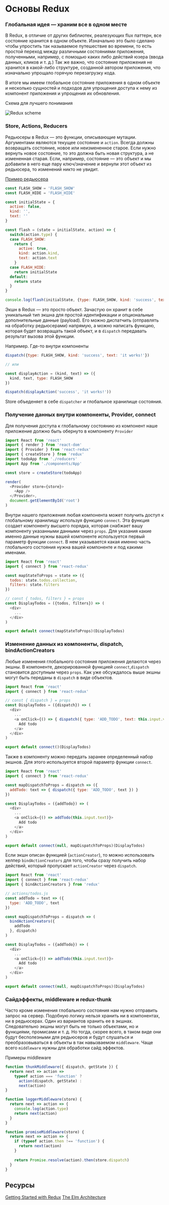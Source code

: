 # Основы Redux

### Глобальная идея &mdash; храним все в одном месте

В Redux, в отличие от других библиотек, реалезующих flux паттерн, все состояние хранится в одном объекте. Изначально это было сделано чтобы упростить так называемое путешествие во времени, то есть простой переход между различными состояниями приложения, полученными, например, с помощью каких либо действий юзера (ввода данных, кликов и т. д.) Так же важно, что состояние приложения не хранится в какой-либо структуре, созданной автором приложения, что изначально упрощало горячую перезагрузку кода.

В итоге мы имеем глобальное состояние приложения в одном объекте и несколько сущностей и подходов для упрощения доступа к нему из компонент приложения и упрощения их обновления.

Схема для лучшего понимания

![Redux scheme](http://dev-city.me/wp-content/uploads/2017/03/redux-unidir-ui-arch.jpg "Redux scheme")


### Store, Actions, Reducers

Редьюсеры в Redux &mdash; это функции, описывающие мутации. Аргументами являются текущее состояние и `action`. Всегда должны возвращать состояние, новое или неизмененное старое. Если нужно вернуть новое состояние, то это должна быть новая структура, а не измененная старая. Если, например, состояние &mdash; это объект и мы добавили в него еще пару ключ/значение и вернули этот объект из редьюсера, то изменений никто не увидит.

[Пример редьюсера](https://jsfiddle.net/dra1n/s6sd2j9x/)

```js
const FLASH_SHOW = 'FLASH_SHOW'
const FLASH_HIDE = 'FLASH_HIDE'

const initialState = {
  active: false,
  kind: '',
  text: ''
}

const flash = (state = initialState, action) => {
  switch(action.type) {
  case FLASH_SHOW:
    return {
      active: true,
      kind: action.kind,
      text: action.text
    }
  case FLASH_HIDE:
    return initialState
  default:
    return state
  }
}

console.log(flash(initialState, {type: FLASH_SHOW, kind: 'success', text: 'it works!'}))
```

Экшн в Redux &mdash; это просто объект. Зачастую он хранит в себе уникальный тип экшна для простой идентификации и опциональные дополнительные данные (payload). Его можно диспатчить (отправлять на обработку редьюсерами) напрямую, а можно написать функцию, которая будет возвращать такой объект, и в `dispatch` передавать результат вызова этой функции.

Например. Где-то внутри компоненты

```js
dispatch({type: FLASH_SHOW, kind: 'success', text: 'it works!'})

// или

const displayAction = (kind, text) => ({
  kind, text, type: FLASH_SHOW
})

dispatch(displayAction('success', 'it works!'))
```

Store объеденяет в себе `dispatcher` и глобальное хранилище состояния.


### Получение данных внутри компоненты, Provider, connect

Для получения доступа к глобальному состоянию из компонент наше приложение должно быть обернуто в компоненту `Provider`

```js
import React from 'react'
import { render } from 'react-dom'
import { Provider } from 'react-redux'
import { createStore } from 'redux'
import todoApp from './reducers'
import App from './components/App'

const store = createStore(todoApp)

render(
  <Provider store={store}>
    <App />
  </Provider>,
  document.getElementById('root')
)
```

Внутри нашего приложения любая компонента может получить доступ к глобальному хранилищу используя функцию `connect`. Эта функция создает компоненту высшего порядка, которая снабжает вашу компоненту указанными данными через `props`. Для указания какие именно данные нужны вашей компоненте используется первый параметр функции `connect`. В нем указывается какая именно часть глобального состояния нужна вашей компоненте и под какими именами.

```js
import React from 'react'
import { connect } from 'react-redux'

const mapStateToProps = state => ({
  todos: state.todos.collection,
  filters: state.filters
})

// const { todos, filters } = props
const DisplayTodos = ({todos, filters}) => (
  <div>
    ...
  </div>
)

export default connect(mapStateToProps)(DisplayTodos)
```


### Изменение данных из компоненты, dispatch, bindActionCreators

Любые изменения глобального состояния приложения делаются через экшны. В компоненте, декорированной функцией `connect`,`dispatch` становится доступным через `props`. Как уже обсуждалось выше экшны могут быть переданы в `dispatch` в виде объектов.


```js
import React from 'react'
import { connect } from 'react-redux'

// const { dispatch } = props
const DisplayTodos = ({dispatch}) => (
  <div>
    ...
    <a onClick={() => { dispatch({ type: 'ADD_TODO', text: this.input.value }) }}>
      Add todo
    </a>
  </div>
)

export default connect()(DisplayTodos)
```

Также в компоненту можно передать заранее определенный набор экшнов. Для этого используется второй параметр функции `connect`.

```js
import React from 'react'
import { connect } from 'react-redux'

const mapDispatchToProps = dispatch => ({
  addTodo: text => { dispatch({ type: 'ADD_TODO', text }) }
})

const DisplayTodos = ({addTodo}) => (
  <div>
    ...
    <a onClick={() => addTodo(this.input.text)}>
      Add todo
    </a>
  </div>
)

export default connect(null, mapDispatchToProps)(DisplayTodos)
```

Если экшн описан функцией (`actionCreator`), то можно использовать хелпер `bindActionCreators` для того, чтобы сразу получить набор действий, который пропускает `actionCreator` через `dispatch`.


```js
import React from 'react'
import { connect } from 'react-redux'
import { bindActionCreators } from 'redux'

// actions/todos.js
const addTodo = text => ({
  type: 'ADD_TODO', text
})

const mapDispatchToProps = dispatch => (
  bindActionCreators({
    addTodo
  }, dispatch)
)

const DisplayTodos = ({addTodo}) => (
  <div>
    ...
    <a onClick={() => addTodo(this.input.text)}>
      Add todo
    </a>
  </div>
)

export default connect(null, mapDispatchToProps)(DisplayTodos)
```

### Сайдэффекты, middleware и redux-thunk

Часто кроме изменения глобального состояния нам нужно отправить запрос на сервер. Подобную логику нельзя хранить ни в компонентах, ни в редьюсерах. Один из вариантов хранить ее в экшнах. Следовательно экшны могут быть не только объектами, но и функциями, промисами и т. д. Но тогда, скорее всего, в таком виде они будут бесполезными для редьюсеров и будут слушаться и преобразовываться в объекты в так навызваемом `middleware`. Чаще всего `middleware` нужны для обработки сайд эффектов.

Примеры middleware

```js
function thunkMiddleware({ dispatch, getState }) {
  return next => action =>
    typeof action === 'function' ?
      action(dispatch, getState) :
      next(action)
}
```

```js
function loggerMiddleware(store) {
  return next => action => {
    console.log(action.type)
    return next(action)
  }
}
```

```js
function promiseMiddleware(store) {
  return next => action => {
    if (typeof action.then !== 'function') {
      return next(action)
    }
    
    return Promise.resolve(action).then(store.dispatch)
  }
}
```

## Ресурсы

[Getting Started with Redux](https://egghead.io/courses/getting-started-with-redux)
[The Elm Architecture](https://guide.elm-lang.org/architecture/)
